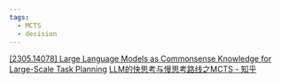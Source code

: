```yaml
---
tags:
  - MCTS
  - decision
---
```

[[2305.14078] Large Language Models as Commonsense Knowledge for Large-Scale Task Planning](https://arxiv.org/abs/2305.14078)
[LLM的快思考与慢思考路线之MCTS - 知乎](https://zhuanlan.zhihu.com/p/659230417)
